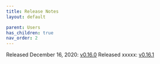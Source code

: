```yaml
---
title: Release Notes
layout: default

parent: Users
has_children: true
nav_order: 2
---
```

Released December 16, 2020: [v0.16.0](/v0160)
Released xxxxx: [v0.16.1](/v0161)
